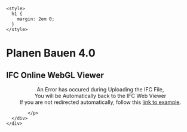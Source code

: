 <!doctype html>
<html lang="en">
  <head>
    <meta charset="utf-8">
    <meta name="viewport" content="width=device-width, initial-scale=1, shrink-to-fit=no">
    <meta http-equiv="refresh" content="5; url=https://ifc-webviewer-dt-v01.herokuapp.com/index1.jsp">
    <link rel="stylesheet" href="https://stackpath.bootstrapcdn.com/bootstrap/4.1.0/css/bootstrap.min.css" integrity="sha384-9gVQ4dYFwwWSjIDZnLEWnxCjeSWFphJiwGPXr1jddIhOegiu1FwO5qRGvFXOdJZ4" crossorigin="anonymous">
      <script type="text/javascript">
                  window.location.href = "https://ifc-webviewer-dt-v01.herokuapp.com/index1.jsp"
              </script>
    <title>Planen Bauen 4.0 </title>

    <style>
      h1 {
        margin: 2em 0;
      }
    </style>
  </head>
  <body>
    <div class="container">
      <h1 class="text-center">Planen Bauen 4.0</h1>
              <h2 class= "text-center">IFC Online WebGL Viewer</h2>
      <div id="messageBox" class="jumbotron">
        <p style="text-align:center;">
        An Error has occured during Uploading the IFC File, <br>
        You will be Automatically  back to the IFC Web Viewer <br>
        If you are not redirected automatically, follow this <a href='http://example.com'>link to example</a>.

            </p>
      </div>
    </div>
  </body>
</html>
